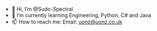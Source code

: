- 👋 Hi, I’m @Sudo-Spectral
- 🌱 I’m currently learning Engineering, Python, C# and Java
- 📫 How to reach me: Email: uonz@uonz.co.uk

<!---
Sudo-Spectral/Sudo-Spectral is a ✨ special ✨ repository because its `README.md` (this file) appears on your GitHub profile.
You can click the Preview link to take a look at your changes.
--->
